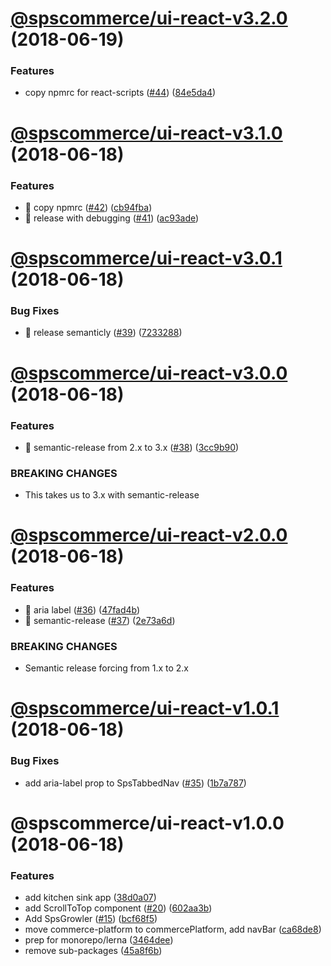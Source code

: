 # [@spscommerce/ui-react-v3.2.0](https://github.com/SPSCommerce/ui-react/compare/@spscommerce/ui-react-v3.1.0...@spscommerce/ui-react-v3.2.0) (2018-06-19)


### Features

* copy npmrc for react-scripts ([#44](https://github.com/SPSCommerce/ui-react/issues/44)) ([84e5da4](https://github.com/SPSCommerce/ui-react/commit/84e5da4))

# [@spscommerce/ui-react-v3.1.0](https://github.com/SPSCommerce/ui-react/compare/@spscommerce/ui-react-v3.0.1...@spscommerce/ui-react-v3.1.0) (2018-06-18)


### Features

* 🎸 copy npmrc ([#42](https://github.com/SPSCommerce/ui-react/issues/42)) ([cb94fba](https://github.com/SPSCommerce/ui-react/commit/cb94fba))
* 🎸 release with debugging ([#41](https://github.com/SPSCommerce/ui-react/issues/41)) ([ac93ade](https://github.com/SPSCommerce/ui-react/commit/ac93ade))

# [@spscommerce/ui-react-v3.0.1](https://github.com/SPSCommerce/ui-react/compare/@spscommerce/ui-react-v3.0.0...@spscommerce/ui-react-v3.0.1) (2018-06-18)


### Bug Fixes

* 🐛 release semanticly ([#39](https://github.com/SPSCommerce/ui-react/issues/39)) ([7233288](https://github.com/SPSCommerce/ui-react/commit/7233288))

# [@spscommerce/ui-react-v3.0.0](https://github.com/SPSCommerce/ui-react/compare/@spscommerce/ui-react-v2.0.0...@spscommerce/ui-react-v3.0.0) (2018-06-18)


### Features

* 🎸 semantic-release from 2.x to 3.x ([#38](https://github.com/SPSCommerce/ui-react/issues/38)) ([3cc9b90](https://github.com/SPSCommerce/ui-react/commit/3cc9b90))


### BREAKING CHANGES

* This takes us to 3.x with semantic-release

# [@spscommerce/ui-react-v2.0.0](https://github.com/SPSCommerce/ui-react/compare/@spscommerce/ui-react-v1.0.1...@spscommerce/ui-react-v2.0.0) (2018-06-18)


### Features

* 🎸 aria label ([#36](https://github.com/SPSCommerce/ui-react/issues/36)) ([47fad4b](https://github.com/SPSCommerce/ui-react/commit/47fad4b))
* 🎸 semantic-release ([#37](https://github.com/SPSCommerce/ui-react/issues/37)) ([2e73a6d](https://github.com/SPSCommerce/ui-react/commit/2e73a6d))


### BREAKING CHANGES

* Semantic release forcing from 1.x to 2.x

# [@spscommerce/ui-react-v1.0.1](https://github.com/SPSCommerce/ui-react/compare/@spscommerce/ui-react-v1.0.0...@spscommerce/ui-react-v1.0.1) (2018-06-18)


### Bug Fixes

* add aria-label prop to SpsTabbedNav ([#35](https://github.com/SPSCommerce/ui-react/issues/35)) ([1b7a787](https://github.com/SPSCommerce/ui-react/commit/1b7a787))

# @spscommerce/ui-react-v1.0.0 (2018-06-18)


### Features

* add kitchen sink app ([38d0a07](https://github.com/SPSCommerce/ui-react/commit/38d0a07))
* add ScrollToTop component ([#20](https://github.com/SPSCommerce/ui-react/issues/20)) ([602aa3b](https://github.com/SPSCommerce/ui-react/commit/602aa3b))
* Add SpsGrowler ([#15](https://github.com/SPSCommerce/ui-react/issues/15)) ([bcf68f5](https://github.com/SPSCommerce/ui-react/commit/bcf68f5))
* move commerce-platform to commercePlatform, add navBar ([ca68de8](https://github.com/SPSCommerce/ui-react/commit/ca68de8))
* prep for monorepo/lerna ([3464dee](https://github.com/SPSCommerce/ui-react/commit/3464dee))
* remove sub-packages ([45a8f6b](https://github.com/SPSCommerce/ui-react/commit/45a8f6b))

